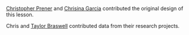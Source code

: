 [Christopher Prener](https://chris-prener.github.io) and [Chrisina Garcia](https://www.slu.edu/arts-and-sciences/languages-literatures-cultures/faculty/garcia-christina.php) contributed the original design of this lesson.

Chris and [Taylor Braswell](https://www.taylorbraswell.com) contributed data from their research projects.

